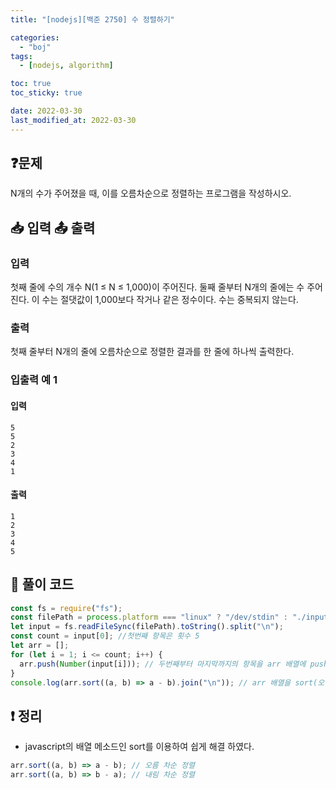 ```yaml
---
title: "[nodejs][백준 2750] 수 정렬하기"

categories:
  - "boj"
tags:
  - [nodejs, algorithm]

toc: true
toc_sticky: true

date: 2022-03-30
last_modified_at: 2022-03-30
---
```


## ❓문제

N개의 수가 주어졌을 때, 이를 오름차순으로 정렬하는 프로그램을 작성하시오.

## 📥 입력 📤 출력

### 입력

첫째 줄에 수의 개수 N(1 ≤ N ≤ 1,000)이 주어진다. 둘째 줄부터 N개의 줄에는 수 주어진다. 이 수는 절댓값이 1,000보다 작거나 같은 정수이다. 수는 중복되지 않는다.

### 출력

첫째 줄부터 N개의 줄에 오름차순으로 정렬한 결과를 한 줄에 하나씩 출력한다.

### 입출력 예 1

#### 입력

```
5
5
2
3
4
1
```

#### 출력

```
1
2
3
4
5
```

## 📝 풀이 코드

```js
const fs = require("fs");
const filePath = process.platform === "linux" ? "/dev/stdin" : "./input.txt";
let input = fs.readFileSync(filePath).toString().split("\n");
const count = input[0]; //첫번째 항목은 횟수 5
let arr = [];
for (let i = 1; i <= count; i++) {
  arr.push(Number(input[i])); // 두번째부터 마지막까지의 항목을 arr 배열에 push [5,2,3,4,1]
}
console.log(arr.sort((a, b) => a - b).join("\n")); // arr 배열을 sort(오름차순)과 join 메서드로 배열을 문자열로 변환
```

## ❗️ 정리

- javascript의 배열 메소드인 sort를 이용하여 쉽게 해결 하였다.

```js
arr.sort((a, b) => a - b); // 오름 차순 정렬
arr.sort((a, b) => b - a); // 내림 차순 정렬
```
